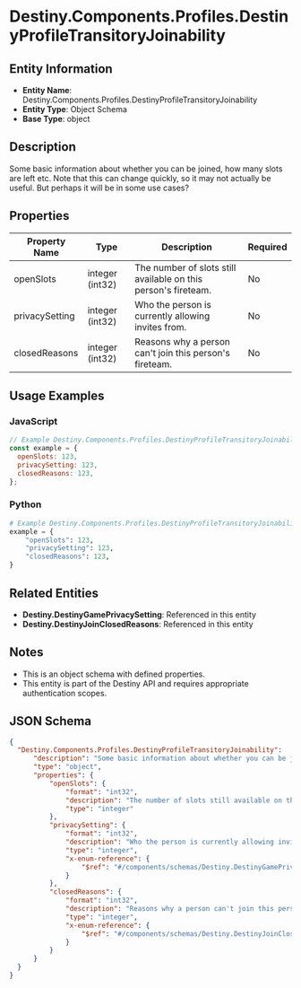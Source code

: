 # Destiny.Components.Profiles.DestinyProfileTransitoryJoinability

## Entity Information
- **Entity Name**: Destiny.Components.Profiles.DestinyProfileTransitoryJoinability
- **Entity Type**: Object Schema
- **Base Type**: object

## Description
Some basic information about whether you can be joined, how many slots are left etc. Note that this can change quickly, so it may not actually be useful. But perhaps it will be in some use cases?

## Properties

| Property Name | Type | Description | Required |
|---------------|------|-------------|----------|
| openSlots | integer (int32) | The number of slots still available on this person's fireteam. | No |
| privacySetting | integer (int32) | Who the person is currently allowing invites from. | No |
| closedReasons | integer (int32) | Reasons why a person can't join this person's fireteam. | No |

## Usage Examples

### JavaScript
```javascript
// Example Destiny.Components.Profiles.DestinyProfileTransitoryJoinability object
const example = {
  openSlots: 123,
  privacySetting: 123,
  closedReasons: 123,
};
```

### Python
```python
# Example Destiny.Components.Profiles.DestinyProfileTransitoryJoinability object
example = {
    "openSlots": 123,
    "privacySetting": 123,
    "closedReasons": 123,
}
```

## Related Entities
- **Destiny.DestinyGamePrivacySetting**: Referenced in this entity
- **Destiny.DestinyJoinClosedReasons**: Referenced in this entity

## Notes
- This is an object schema with defined properties.
- This entity is part of the Destiny API and requires appropriate authentication scopes.

## JSON Schema
```json
{
  "Destiny.Components.Profiles.DestinyProfileTransitoryJoinability":   {
      "description": "Some basic information about whether you can be joined, how many slots are left etc. Note that this can change quickly, so it may not actually be useful. But perhaps it will be in some use cases?",
      "type": "object",
      "properties": {
          "openSlots": {
              "format": "int32",
              "description": "The number of slots still available on this person's fireteam.",
              "type": "integer"
          },
          "privacySetting": {
              "format": "int32",
              "description": "Who the person is currently allowing invites from.",
              "type": "integer",
              "x-enum-reference": {
                  "$ref": "#/components/schemas/Destiny.DestinyGamePrivacySetting"
              }
          },
          "closedReasons": {
              "format": "int32",
              "description": "Reasons why a person can't join this person's fireteam.",
              "type": "integer",
              "x-enum-reference": {
                  "$ref": "#/components/schemas/Destiny.DestinyJoinClosedReasons"
              }
          }
      }
  }
}
```
